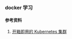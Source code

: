 ### docker 学习

#### 参考资料
1. [开箱即用的 Kubernetes 集群](https://www.zcfy.cc/article/your-instant-kubernetes-cluster)